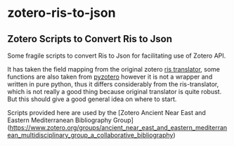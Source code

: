 # zotero-ris-to-json
Zotero Scripts to Convert Ris to Json
-------------------------------------

Some fragile scripts to convert Ris to Json for facilitating use of Zotero API.

It has taken the field mapping from the original zotero [ris translator](https://github.com/zotero/translators/blob/master/RIS.js), some functions are also taken from [pyzotero](https://github.com/urschrei/pyzotero/blob/master/pyzotero/zotero.py) however it is not a wrapper and written in pure python, thus it differs considerably from the ris-translator, which is not really a good thing because original translator is quite robust. But this should give a good general idea on where to start.

Scripts provided here are used by the [Zotero Ancient Near East and Eastern Mediterranean Bibliography Group] (https://www.zotero.org/groups/ancient_near_east_and_eastern_mediterranean_multidisciplinary_group_a_collaborative_bibliography)
